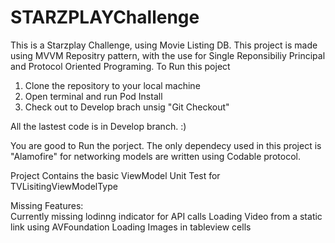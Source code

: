 # STARZPLAYChallenge

This is a Starzplay Challenge, using Movie Listing DB. This project is made using MVVM Repositry pattern, with the use for Single Reponsibiliy Principal and Protocol Oriented Programing. 
To Run this poject 
1. Clone the repository to your local machine 
2. Open terminal and run Pod Install 
3. Check out to Develop brach unsig "Git Checkout" 

All the lastest code is in Develop branch. :)

You are good to Run the porject. The only dependecy used in this project is "Alamofire" for networking models are written using Codable protocol. 

Project Contains the basic ViewModel Unit Test for TVLisitingViewModelType

Missing Features:  
Currently missing lodinng indicator for API calls
Loading Video from a static link using AVFoundation
Loading Images in tableview cells